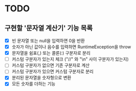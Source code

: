# TODO

## 구현할 '문자열 계산기' 기능 목록

- [x] 빈 문자열 또는 null을 입력하면 0을 반환
- [x] 숫자가 아닌 값이나 음수를 입력하면 RuntimeException을 throw
- [x] 문자열을 쉼표(,) 또는 콜론(:) 구분자로 분리
- [ ] 커스텀 구분자가 있는지 체크 ("//" 와 "\n" 사이 구분자가 있는지)
- [ ] 커스텀 구분자가 없으면 기존 구분자로 계산
- [ ] 커스텀 구분자가 있으면 커스텀 구분자로 분리
- [x] 분리된 문자열을 숫자형으로 변환
- [x] 모든 숫자를 더하는 기능